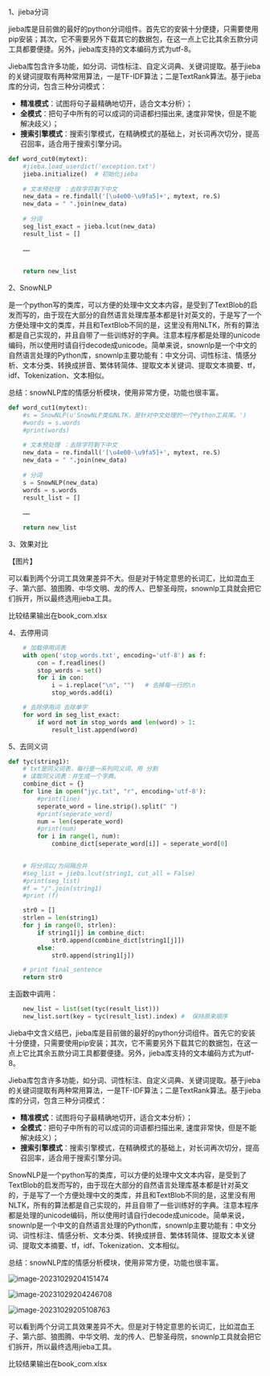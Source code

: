 1、jieba分词

jieba库是目前做的最好的python分词组件。首先它的安装十分便捷，只需要使用pip安装；其次，它不需要另外下载其它的数据包，在这一点上它比其余五款分词工具都要便捷。另外，jieba库支持的文本编码方式为utf-8。

Jieba库包含许多功能，如分词、词性标注、自定义词典、关键词提取。基于jieba的关键词提取有两种常用算法，一是TF-IDF算法；二是TextRank算法。基于jieba库的分词，包含三种分词模式：

- **精准模式**：试图将句子最精确地切开，适合文本分析）；
- **全模式**：把句子中所有的可以成词的词语都扫描出来, 速度非常快，但是不能解决歧义）；
- **搜索引擎模式**：搜索引擎模式，在精确模式的基础上，对长词再次切分，提高召回率，适合用于搜索引擎分词。

```python
def word_cut0(mytext):
    #jieba.load_userdict('exception.txt')  
    jieba.initialize()  # 初始化jieba
  
    # 文本预处理 ：去除字符剩下中文
    new_data = re.findall('[\u4e00-\u9fa5]+', mytext, re.S)
    new_data = " ".join(new_data)
  
    # 分词
    seg_list_exact = jieba.lcut(new_data)
    result_list = []
  
	…… 
        
  
    return new_list
```

2、SnowNLP

是一个python写的类库，可以方便的处理中文文本内容，是受到了TextBlob的启发而写的，由于现在大部分的自然语言处理库基本都是针对英文的，于是写了一个方便处理中文的类库，并且和TextBlob不同的是，这里没有用NLTK，所有的算法都是自己实现的，并且自带了一些训练好的字典。注意本程序都是处理的unicode编码，所以使用时请自行decode成unicode。简单来说，snownlp是一个中文的自然语言处理的Python库，snownlp主要功能有：中文分词、词性标注、情感分析、文本分类、转换成拼音、繁体转简体、提取文本关键词、提取文本摘要、tf，idf、Tokenization、文本相似。

总结：snowNLP库的情感分析模块，使用非常方便，功能也很丰富。

```python
def word_cut1(mytext):
    #s = SnowNLP(u'SnowNLP类似NLTK，是针对中文处理的一个Python工具库。')
    #words = s.words
    #print(words)
  
    # 文本预处理 ：去除字符剩下中文
    new_data = re.findall('[\u4e00-\u9fa5]+', mytext, re.S)
    new_data = " ".join(new_data)
  
    # 分词
    s = SnowNLP(new_data)
    words = s.words
    result_list = []
  
	…… 
          
    return new_list
```

3、效果对比

【图片】

可以看到两个分词工具效果差异不大。但是对于特定意思的长词汇，比如混血王子、第六部、狼图腾、中华文明、龙的传人、巴黎圣母院，snownlp工具就会把它们拆开，所以最终选用jieba工具。

比较结果输出在book_com.xlsx

4、去停用词

```python
    # 加载停用词表
    with open('stop_words.txt', encoding='utf-8') as f:
        con = f.readlines()
        stop_words = set()
        for i in con:
            i = i.replace("\n", "")   # 去掉每一行的\n
            stop_words.add(i)

    # 去除停用词 去除单字
    for word in seg_list_exact:
        if word not in stop_words and len(word) > 1:
            result_list.append(word) 
```

5、去同义词

```python
def tyc(string1):
    # txt是同义词表，每行是一系列同义词，用 分割
    # 读取同义词表：并生成一个字典。
    combine_dict = {}
    for line in open("jyc.txt", "r", encoding='utf-8'):
        #print(line)
        seperate_word = line.strip().split(" ")
        #print(seperate_word)
        num = len(seperate_word)
        #print(num)
        for i in range(1, num):
            combine_dict[seperate_word[i]] = seperate_word[0]
          

    # 将分词以/为间隔合并
    #seg_list = jieba.lcut(string1, cut_all = False)
    #print(seg_list)
    #f = "/".join(string1)  
    #print (f)

    str0 = []
    strlen = len(string1)
    for j in range(0, strlen):
        if string1[j] in combine_dict:
            str0.append(combine_dict[string1[j]])
        else:
            str0.append(string1[j])

    # print final_sentence
    return str0
```

主函数中调用：

```python
	new_list = list(set(tyc(result_list)))
    new_list.sort(key = tyc(result_list).index)	#  保持原来顺序
```

Jieba中文含义结巴，jieba库是目前做的最好的python分词组件。首先它的安装十分便捷，只需要使用pip安装；其次，它不需要另外下载其它的数据包，在这一点上它比其余五款分词工具都要便捷。另外，jieba库支持的文本编码方式为utf-8。

Jieba库包含许多功能，如分词、词性标注、自定义词典、关键词提取。基于jieba的关键词提取有两种常用算法，一是TF-IDF算法；二是TextRank算法。基于jieba库的分词，包含三种分词模式：

- **精准模式**：试图将句子最精确地切开，适合文本分析）；
- **全模式**：把句子中所有的可以成词的词语都扫描出来, 速度非常快，但是不能解决歧义）；
- **搜索引擎模式**：搜索引擎模式，在精确模式的基础上，对长词再次切分，提高召回率，适合用于搜索引擎分词。

SnowNLP是一个python写的类库，可以方便的处理中文文本内容，是受到了TextBlob的启发而写的，由于现在大部分的自然语言处理库基本都是针对英文的，于是写了一个方便处理中文的类库，并且和TextBlob不同的是，这里没有用NLTK，所有的算法都是自己实现的，并且自带了一些训练好的字典。注意本程序都是处理的unicode编码，所以使用时请自行decode成unicode。简单来说，snownlp是一个中文的自然语言处理的Python库，snownlp主要功能有：中文分词、词性标注、情感分析、文本分类、转换成拼音、繁体转简体、提取文本关键词、提取文本摘要、tf，idf、Tokenization、文本相似。

总结：snowNLP库的情感分析模块，使用非常方便，功能也很丰富。

![image-20231029204151474](C:\Users\w1ssen\web_lab\image\image-20231029204151474.png)

![image-20231029204246708](C:\Users\w1ssen\web_lab\image\image-20231029204246708.png)

![image-20231029205108763](C:\Users\w1ssen\web_lab\image\image-20231029205108763.png)

可以看到两个分词工具效果差异不大。但是对于特定意思的长词汇，比如混血王子、第六部、狼图腾、中华文明、龙的传人、巴黎圣母院，snownlp工具就会把它们拆开，所以最终选用jieba工具。

比较结果输出在book_com.xlsx
